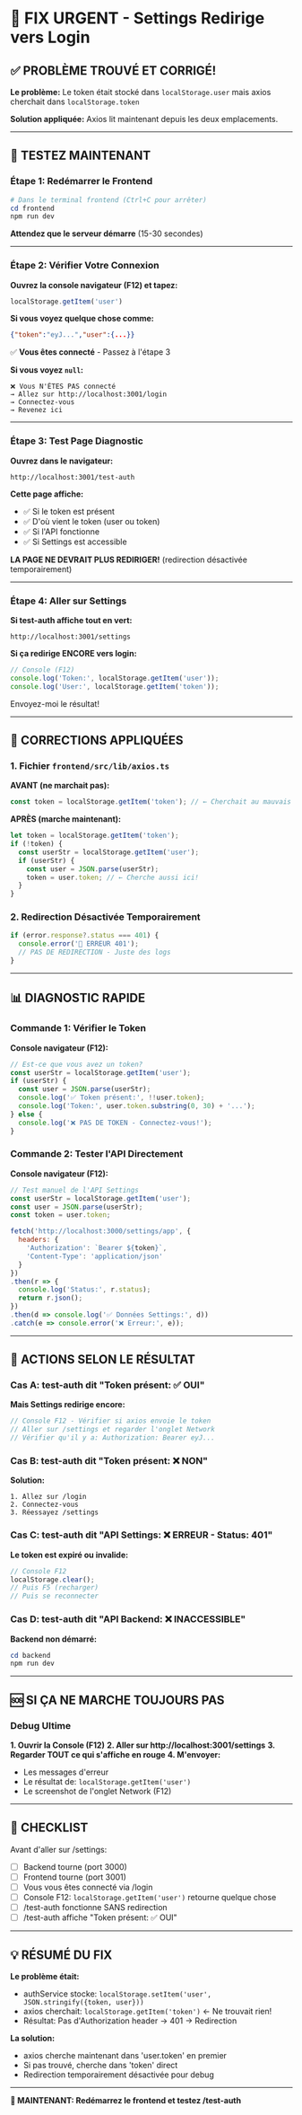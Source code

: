 # 🚨 FIX URGENT - Settings Redirige vers Login

## ✅ PROBLÈME TROUVÉ ET CORRIGÉ!

**Le problème:** Le token était stocké dans `localStorage.user` mais axios cherchait dans `localStorage.token`

**Solution appliquée:** Axios lit maintenant depuis les deux emplacements.

---

## 🚀 TESTEZ MAINTENANT

### Étape 1: Redémarrer le Frontend

```powershell
# Dans le terminal frontend (Ctrl+C pour arrêter)
cd frontend
npm run dev
```

**Attendez que le serveur démarre** (15-30 secondes)

---

### Étape 2: Vérifier Votre Connexion

**Ouvrez la console navigateur (F12) et tapez:**
```javascript
localStorage.getItem('user')
```

**Si vous voyez quelque chose comme:**
```json
{"token":"eyJ...","user":{...}}
```
✅ **Vous êtes connecté** - Passez à l'étape 3

**Si vous voyez `null`:**
```
❌ Vous N'ÊTES PAS connecté
→ Allez sur http://localhost:3001/login
→ Connectez-vous
→ Revenez ici
```

---

### Étape 3: Test Page Diagnostic

**Ouvrez dans le navigateur:**
```
http://localhost:3001/test-auth
```

**Cette page affiche:**
- ✅ Si le token est présent
- ✅ D'où vient le token (user ou token)
- ✅ Si l'API fonctionne
- ✅ Si Settings est accessible

**LA PAGE NE DEVRAIT PLUS REDIRIGER!** (redirection désactivée temporairement)

---

### Étape 4: Aller sur Settings

**Si test-auth affiche tout en vert:**
```
http://localhost:3001/settings
```

**Si ça redirige ENCORE vers login:**
```javascript
// Console (F12)
console.log('Token:', localStorage.getItem('user'));
console.log('User:', localStorage.getItem('token'));
```

Envoyez-moi le résultat!

---

## 🔧 CORRECTIONS APPLIQUÉES

### 1. Fichier `frontend/src/lib/axios.ts`

**AVANT (ne marchait pas):**
```typescript
const token = localStorage.getItem('token'); // ← Cherchait au mauvais endroit!
```

**APRÈS (marche maintenant):**
```typescript
let token = localStorage.getItem('token');
if (!token) {
  const userStr = localStorage.getItem('user');
  if (userStr) {
    const user = JSON.parse(userStr);
    token = user.token; // ← Cherche aussi ici!
  }
}
```

### 2. Redirection Désactivée Temporairement

```typescript
if (error.response?.status === 401) {
  console.error('🔴 ERREUR 401');
  // PAS DE REDIRECTION - Juste des logs
}
```

---

## 📊 DIAGNOSTIC RAPIDE

### Commande 1: Vérifier le Token

**Console navigateur (F12):**
```javascript
// Est-ce que vous avez un token?
const userStr = localStorage.getItem('user');
if (userStr) {
  const user = JSON.parse(userStr);
  console.log('✅ Token présent:', !!user.token);
  console.log('Token:', user.token.substring(0, 30) + '...');
} else {
  console.log('❌ PAS DE TOKEN - Connectez-vous!');
}
```

### Commande 2: Tester l'API Directement

**Console navigateur (F12):**
```javascript
// Test manuel de l'API Settings
const userStr = localStorage.getItem('user');
const user = JSON.parse(userStr);
const token = user.token;

fetch('http://localhost:3000/settings/app', {
  headers: { 
    'Authorization': `Bearer ${token}`,
    'Content-Type': 'application/json'
  }
})
.then(r => {
  console.log('Status:', r.status);
  return r.json();
})
.then(d => console.log('✅ Données Settings:', d))
.catch(e => console.error('❌ Erreur:', e));
```

---

## 🎯 ACTIONS SELON LE RÉSULTAT

### Cas A: test-auth dit "Token présent: ✅ OUI"

**Mais Settings redirige encore:**
```javascript
// Console F12 - Vérifier si axios envoie le token
// Aller sur /settings et regarder l'onglet Network
// Vérifier qu'il y a: Authorization: Bearer eyJ...
```

### Cas B: test-auth dit "Token présent: ❌ NON"

**Solution:**
```
1. Allez sur /login
2. Connectez-vous
3. Réessayez /settings
```

### Cas C: test-auth dit "API Settings: ❌ ERREUR - Status: 401"

**Le token est expiré ou invalide:**
```javascript
// Console F12
localStorage.clear();
// Puis F5 (recharger)
// Puis se reconnecter
```

### Cas D: test-auth dit "API Backend: ❌ INACCESSIBLE"

**Backend non démarré:**
```powershell
cd backend
npm run dev
```

---

## 🆘 SI ÇA NE MARCHE TOUJOURS PAS

### Debug Ultime

**1. Ouvrir la Console (F12)**
**2. Aller sur http://localhost:3001/settings**
**3. Regarder TOUT ce qui s'affiche en rouge**
**4. M'envoyer:**
   - Les messages d'erreur
   - Le résultat de: `localStorage.getItem('user')`
   - Le screenshot de l'onglet Network (F12)

---

## 📝 CHECKLIST

Avant d'aller sur /settings:

- [ ] Backend tourne (port 3000)
- [ ] Frontend tourne (port 3001)
- [ ] Vous vous êtes connecté via /login
- [ ] Console F12: `localStorage.getItem('user')` retourne quelque chose
- [ ] /test-auth fonctionne SANS redirection
- [ ] /test-auth affiche "Token présent: ✅ OUI"

---

## 💡 RÉSUMÉ DU FIX

**Le problème était:**
- authService stocke: `localStorage.setItem('user', JSON.stringify({token, user}))`
- axios cherchait: `localStorage.getItem('token')` ← Ne trouvait rien!
- Résultat: Pas d'Authorization header → 401 → Redirection

**La solution:**
- axios cherche maintenant dans 'user.token' en premier
- Si pas trouvé, cherche dans 'token' direct
- Redirection temporairement désactivée pour debug

---

**🎯 MAINTENANT: Redémarrez le frontend et testez /test-auth**
